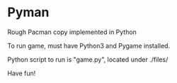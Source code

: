 # Pyman
Rough Pacman copy implemented in Python

To run game, must have Python3 and Pygame installed.

Python script to run is "game.py", located under ./files/

Have fun!

